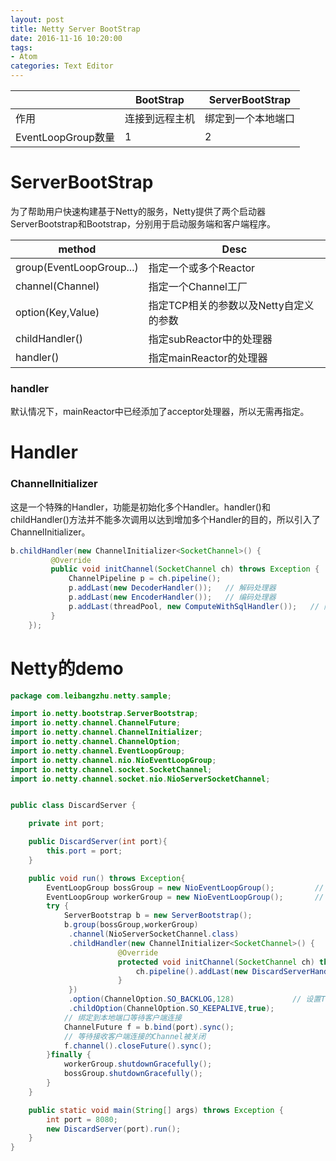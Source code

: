 ```yaml
---
layout: post
title: Netty Server BootStrap
date: 2016-11-16 10:20:00
tags:
- Atom
categories: Text Editor
---
```



|                                 |    BootStrap             |  ServerBootStrap               |
| ------------------------------- | ------------------------ |--------------------------------|
| 作用                             | 连接到远程主机             | 绑定到一个本地端口                |
| EventLoopGroup数量               |    1                     | 2                              |


# ServerBootStrap
为了帮助用户快速构建基于Netty的服务，Netty提供了两个启动器ServerBootstrap和Bootstrap，分别用于启动服务端和客户端程序。

|          method                 |                      Desc                    |
| ------------------------------- | -------------------------------------------- |
| group(EventLoopGroup...)        | 指定一个或多个Reactor                          |
| channel(Channel)                | 指定一个Channel工厂                            |
| option(Key,Value)               | 指定TCP相关的参数以及Netty自定义的参数            |
| childHandler()                  | 指定subReactor中的处理器                       |
| handler()                       | 指定mainReactor的处理器                        |

### handler
默认情况下，mainReactor中已经添加了acceptor处理器，所以无需再指定。


# Handler

### ChannelInitializer
这是一个特殊的Handler，功能是初始化多个Handler。handler()和childHandler()方法并不能多次调用以达到增加多个Handler的目的，所以引入了ChannelInitializer。


```java
b.childHandler(new ChannelInitializer<SocketChannel>() {
         @Override
         public void initChannel(SocketChannel ch) throws Exception {
             ChannelPipeline p = ch.pipeline();
             p.addLast(new DecoderHandler());   // 解码处理器
             p.addLast(new EncoderHandler());   // 编码处理器
             p.addLast(threadPool, new ComputeWithSqlHandler());   // 附带SQL查询的计算
         }
    });
```




# Netty的demo

```java
package com.leibangzhu.netty.sample;

import io.netty.bootstrap.ServerBootstrap;
import io.netty.channel.ChannelFuture;
import io.netty.channel.ChannelInitializer;
import io.netty.channel.ChannelOption;
import io.netty.channel.EventLoopGroup;
import io.netty.channel.nio.NioEventLoopGroup;
import io.netty.channel.socket.SocketChannel;
import io.netty.channel.socket.nio.NioServerSocketChannel;


public class DiscardServer {

    private int port;

    public DiscardServer(int port){
        this.port = port;
    }

    public void run() throws Exception{
        EventLoopGroup bossGroup = new NioEventLoopGroup();         // main Reactor，接收客户端请求
        EventLoopGroup workerGroup = new NioEventLoopGroup();       // sub Reactor，处理客户端请求 
        try {
            ServerBootstrap b = new ServerBootstrap();
            b.group(bossGroup,workerGroup)
             .channel(NioServerSocketChannel.class)
             .childHandler(new ChannelInitializer<SocketChannel>() {
                        @Override
                        protected void initChannel(SocketChannel ch) throws Exception {
                            ch.pipeline().addLast(new DiscardServerHandler());
                        }
             })
             .option(ChannelOption.SO_BACKLOG,128)             // 设置TCP参数
             .childOption(ChannelOption.SO_KEEPALIVE,true);
            // 绑定到本地端口等待客户端连接
            ChannelFuture f = b.bind(port).sync();
            // 等待接收客户端连接的Channel被关闭
            f.channel().closeFuture().sync();
        }finally {
            workerGroup.shutdownGracefully();
            bossGroup.shutdownGracefully();
        }
    }

    public static void main(String[] args) throws Exception {
        int port = 8080;
        new DiscardServer(port).run();
    }
}

```

